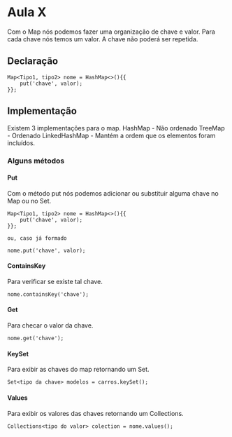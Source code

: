 # Aula X

Com o Map nós podemos fazer uma organização de chave e valor. Para cada chave nós temos um valor. A chave não poderá ser repetida.

## Declaração
```
Map<Tipo1, tipo2> nome = HashMap<>(){{
    put('chave', valor);
}};
```

## Implementação
Existem 3 implementações para o map.
HashMap - Não ordenado
TreeMap - Ordenado
LinkedHashMap - Mantém a ordem que os elementos foram incluídos.

### Alguns métodos
#### Put
Com o método put nós podemos adicionar ou substituir alguma chave no Map ou no Set.
```
Map<Tipo1, tipo2> nome = HashMap<>(){{
    put('chave', valor);
}};

ou, caso já formado

nome.put('chave', valor);
```

#### ContainsKey
Para verificar se existe tal chave.
```
nome.containsKey('chave');
```

#### Get
Para checar o valor da chave.
```
nome.get('chave');
```

#### KeySet
Para exibir as chaves do map retornando um Set.
```
Set<tipo da chave> modelos = carros.keySet();
```

#### Values
Para exibir os valores das chaves retornando um Collections.
```
Collections<tipo do valor> colection = nome.values();
```